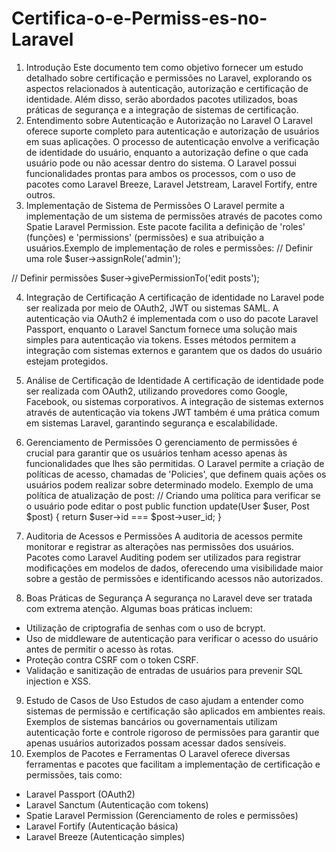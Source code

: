 # Certifica-o-e-Permiss-es-no-Laravel

1. Introdução
Este documento tem como objetivo fornecer um estudo detalhado sobre certificação e permissões no Laravel, explorando os aspectos relacionados à autenticação, autorização e certificação de identidade. Além disso, serão abordados pacotes utilizados, boas práticas de segurança e a integração de sistemas de certificação.
2. Entendimento sobre Autenticação e Autorização no Laravel
O Laravel oferece suporte completo para autenticação e autorização de usuários em suas aplicações. O processo de autenticação envolve a verificação de identidade do usuário, enquanto a autorização define o que cada usuário pode ou não acessar dentro do sistema. O Laravel possui funcionalidades prontas para ambos os processos, com o uso de pacotes como Laravel Breeze, Laravel Jetstream, Laravel Fortify, entre outros.
3. Implementação de Sistema de Permissões
O Laravel permite a implementação de um sistema de permissões através de pacotes como Spatie Laravel Permission. Este pacote facilita a definição de 'roles' (funções) e 'permissions' (permissões) e sua atribuição a usuários.Exemplo de implementação de roles e permissões:
// Definir uma role
$user->assignRole('admin');

// Definir permissões
$user->givePermissionTo('edit posts');


4. Integração de Certificação
A certificação de identidade no Laravel pode ser realizada por meio de OAuth2, JWT ou sistemas SAML. A autenticação via OAuth2 é implementada com o uso do pacote Laravel Passport, enquanto o Laravel Sanctum fornece uma solução mais simples para autenticação via tokens. Esses métodos permitem a integração com sistemas externos e garantem que os dados do usuário estejam protegidos.
5. Análise de Certificação de Identidade
A certificação de identidade pode ser realizada com OAuth2, utilizando provedores como Google, Facebook, ou sistemas corporativos. A integração de sistemas externos através de autenticação via tokens JWT também é uma prática comum em sistemas Laravel, garantindo segurança e escalabilidade.
6. Gerenciamento de Permissões
O gerenciamento de permissões é crucial para garantir que os usuários tenham acesso apenas às funcionalidades que lhes são permitidas. O Laravel permite a criação de políticas de acesso, chamadas de 'Policies', que definem quais ações os usuários podem realizar sobre determinado modelo. Exemplo de uma política de atualização de post:
// Criando uma política para verificar se o usuário pode editar o post
public function update(User $user, Post $post)
{
    return $user->id === $post->user_id;
}


7. Auditoria de Acessos e Permissões
A auditoria de acessos permite monitorar e registrar as alterações nas permissões dos usuários. Pacotes como Laravel Auditing podem ser utilizados para registrar modificações em modelos de dados, oferecendo uma visibilidade maior sobre a gestão de permissões e identificando acessos não autorizados.
8. Boas Práticas de Segurança
A segurança no Laravel deve ser tratada com extrema atenção. Algumas boas práticas incluem:
- Utilização de criptografia de senhas com o uso de bcrypt.
- Uso de middleware de autenticação para verificar o acesso do usuário antes de permitir o acesso às rotas.
- Proteção contra CSRF com o token CSRF.
- Validação e sanitização de entradas de usuários para prevenir SQL injection e XSS.
9. Estudo de Casos de Uso
Estudos de caso ajudam a entender como sistemas de permissão e certificação são aplicados em ambientes reais. Exemplos de sistemas bancários ou governamentais utilizam autenticação forte e controle rigoroso de permissões para garantir que apenas usuários autorizados possam acessar dados sensíveis.
10. Exemplos de Pacotes e Ferramentas
O Laravel oferece diversas ferramentas e pacotes que facilitam a implementação de certificação e permissões, tais como:
- Laravel Passport (OAuth2)
- Laravel Sanctum (Autenticação com tokens)
- Spatie Laravel Permission (Gerenciamento de roles e permissões)
- Laravel Fortify (Autenticação básica)
- Laravel Breeze (Autenticação simples)
